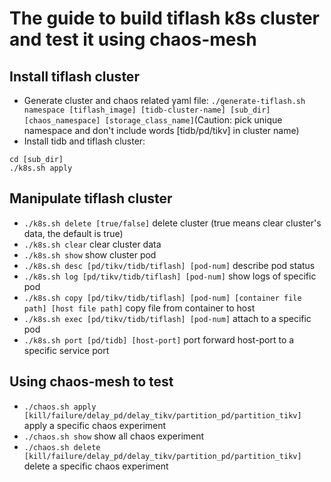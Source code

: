 # The guide to build tiflash k8s cluster and test it using chaos-mesh

## Install tiflash cluster
* Generate cluster and chaos related yaml file: `./generate-tiflash.sh namespace [tiflash_image] [tidb-cluster-name] [sub_dir] [chaos_namespace] [storage_class_name]`(Caution: pick unique namespace and don't include words [tidb/pd/tikv] in cluster name)
* Install tidb and tiflash cluster: 
```
cd [sub_dir]
./k8s.sh apply
```

## Manipulate tiflash cluster
* `./k8s.sh delete [true/false]` delete cluster (true means clear cluster's data, the default is true)
* `./k8s.sh clear` clear cluster data
* `./k8s.sh show` show cluster pod
* `./k8s.sh desc [pd/tikv/tidb/tiflash] [pod-num]` describe pod status
* `./k8s.sh log [pd/tikv/tidb/tiflash] [pod-num]` show logs of specific pod
* `./k8s.sh copy [pd/tikv/tidb/tiflash] [pod-num] [container file path] [host file path]` copy file from container to host
* `./k8s.sh exec [pd/tikv/tidb/tiflash] [pod-num]` attach to a specific pod
* `./k8s.sh port [pd/tidb] [host-port]` port forward host-port to a specific service port

## Using chaos-mesh to test
* `./chaos.sh apply [kill/failure/delay_pd/delay_tikv/partition_pd/partition_tikv]` apply a specific chaos experiment
* `./chaos.sh show` show all chaos experiment
* `./chaos.sh delete [kill/failure/delay_pd/delay_tikv/partition_pd/partition_tikv]` delete a specific chaos experiment
